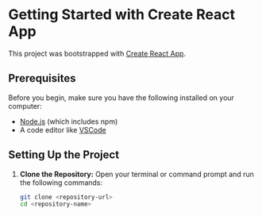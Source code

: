 # Getting Started with Create React App

This project was bootstrapped with [Create React App](https://github.com/facebook/create-react-app).

## Prerequisites

Before you begin, make sure you have the following installed on your computer:

- [Node.js](https://nodejs.org/) (which includes npm)
- A code editor like [VSCode](https://code.visualstudio.com)

## Setting Up the Project

1. **Clone the Repository:**
   Open your terminal or command prompt and run the following commands:
   ```bash
   git clone <repository-url>
   cd <repository-name>
